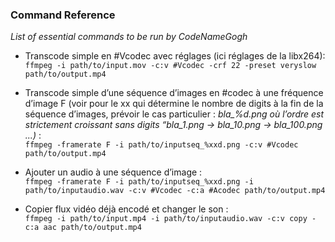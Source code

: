 ### Command Reference
*List of essential commands to be run by CodeNameGogh*

- Transcode simple en #Vcodec avec réglages (ici réglages de la libx264):  
`ffmpeg -i path/to/input.mov -c:v #Vcodec -crf 22 -preset veryslow path/to/output.mp4`

- Transcode simple d’une séquence d’images en #codec à une fréquence d’image F (voir pour le xx qui détermine le nombre de digits à la fin de la séquence d’images, prévoir le cas particulier : *bla_%d.png où l’ordre est strictement croissant sans digits “bla_1.png -> bla_10.png -> bla_100.png ...)* :  
`ffmpeg -framerate F -i path/to/inputseq_%xxd.png -c:v #Vcodec path/to/output.mp4`

- Ajouter un audio à une séquence d’image :  
`ffmpeg -framerate F -i path/to/inputseq_%xxd.png -i path/to/inputaudio.wav -c:v #Vcodec -c:a #Acodec path/to/output.mp4`

- Copier flux vidéo déjà encodé et changer le son :  
`ffmpeg -i path/to/input.mp4 -i path/to/inputaudio.wav -c:v copy -c:a aac path/to/output.mp4`
